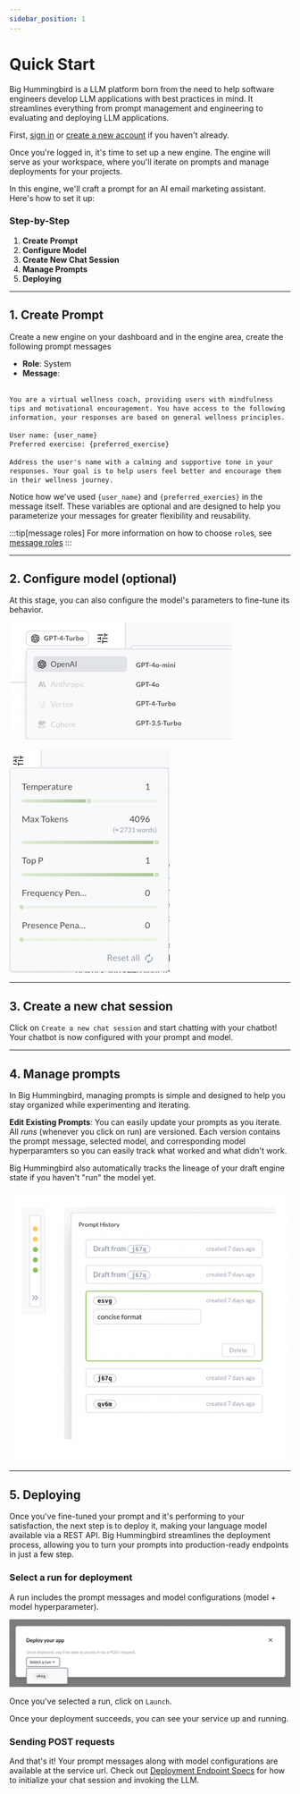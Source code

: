 ```yaml
---
sidebar_position: 1
---
```

# Quick Start
Big Hummingbird is a LLM platform born from the need to help software engineers develop LLM applications with best practices in mind. It streamlines everything from prompt management and engineering to evaluating and deploying LLM applications.


First, [sign in](https://www.bighummingbird.com/signin) or [create a new account](https://www.bighummingbird.com/signin) if you haven't already. 

Once you're logged in, it's time to set up a new engine. The engine will serve as your workspace, where you'll iterate on prompts and manage deployments for your projects.

In this engine, we'll craft a prompt for an AI email marketing assistant. Here's how to set it up:
### Step-by-Step
1. **Create Prompt**
2. **Configure Model**
3. **Create New Chat Session**
4. **Manage Prompts**
5. **Deploying**

--- 

## 1. Create Prompt
Create a new engine on your dashboard and in the engine area, create the following prompt messages

- **Role**: System
- **Message**:
```text

You are a virtual wellness coach, providing users with mindfulness tips and motivational encouragement. You have access to the following information, your responses are based on general wellness principles.

User name: {user_name}
Preferred exercise: {preferred_exercise}

Address the user's name with a calming and supportive tone in your responses. Your goal is to help users feel better and encourage them in their wellness journey. 

```

Notice how we've used `{user_name}` and `{preferred_exercies}` in the message itself. These variables are optional and are designed to help you parameterize your messages for greater flexibility and reusability. 

:::tip[message roles]
For more information on how to choose `role`s, see [message roles](../engine/intro.md#prompt-section)
:::

--- 


## 2. Configure model (optional)

At this stage, you can also configure the model's parameters to fine-tune its behavior.

![model choice](../../static/img/selectmodel.png)

![model hyperparameters](../../static/img/hyperparameters.png)

--- 

## 3. Create a new chat session

Click on `Create a new chat session` and start chatting with your chatbot! Your chatbot is now configured with your prompt and model.

--- 

## 4. Manage prompts
In Big Hummingbird, managing prompts is simple and designed to help you stay organized while experimenting and iterating. 

**Edit Existing Prompts**: You can easily update your prompts as you iterate. All *runs* (whenever you click on run) are versioned. Each version contains the prompt message, selected model, and corresponding model hyperparamters so you can easily track what worked and what didn't work. 

Big Hummingbird also automatically tracks the lineage of your draft engine state if you haven't "run" the model yet. 

![version](../../static/img/versionSection.png)

---

## 5. Deploying
Once you've fine-tuned your prompt and it's performing to your satisfaction, the next step is to deploy it, making your language model available via a REST API. Big Hummingbird streamlines the deployment process, allowing you to turn your prompts into production-ready endpoints in just a few step. 

### Select a run for deployment
A run includes the prompt messages and model configurations (model + model hyperparameter).

![deployment select run](../../static/img/deployment_select_run.png)

Once you've selected a run, click on `Launch`.

Once your deployment succeeds, you can see your service up and running.

### Sending POST requests

And that's it! Your prompt messages along with model configurations are available at the service url. Check out [Deployment Endpoint Specs](../deployment/endpoint_specs.md) for how to initialize your chat session and invoking the LLM.


